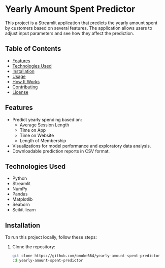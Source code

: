 # Yearly Amount Spent Predictor

This project is a Streamlit application that predicts the yearly amount spent by customers based on several features. The application allows users to adjust input parameters and see how they affect the prediction.

## Table of Contents
- [Features](#features)
- [Technologies Used](#technologies-used)
- [Installation](#installation)
- [Usage](#usage)
- [How It Works](#how-it-works)
- [Contributing](#contributing)
- [License](#license)

## Features
- Predict yearly spending based on:
  - Average Session Length
  - Time on App
  - Time on Website
  - Length of Membership
- Visualizations for model performance and exploratory data analysis.
- Downloadable prediction reports in CSV format.

## Technologies Used
- Python
- Streamlit
- NumPy
- Pandas
- Matplotlib
- Seaborn
- Scikit-learn

## Installation

To run this project locally, follow these steps:

1. Clone the repository:
   ```bash
   git clone https://github.com/omoke664/yearly-amount-spent-predictor.git
   cd yearly-amount-spent-predictor
